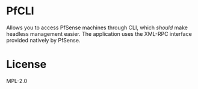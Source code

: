 # PfCLI

Allows you to access PfSense machines through CLI, which _should_ make headless management easier. The application uses the XML-RPC interface provided natively by PfSense.

# License

MPL-2.0